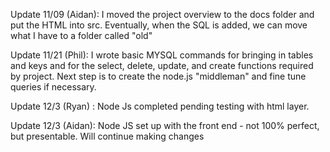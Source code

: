 Update 11/09 (Aidan): I moved the project overview to the docs folder and put the HTML into src. Eventually, when the SQL is added, we can move what I have to a folder called "old"

Update 11/21 (Phil): I wrote basic MYSQL commands for bringing in tables and keys and for the select, delete, update, and create functions required by project. Next step is to create the node.js "middleman" and fine tune queries if necessary.

Update 12/3 (Ryan) : Node Js completed pending testing with html layer. 

Update 12/3 (Aidan): Node JS set up with the front end - not 100% perfect, but presentable. Will continue making changes
